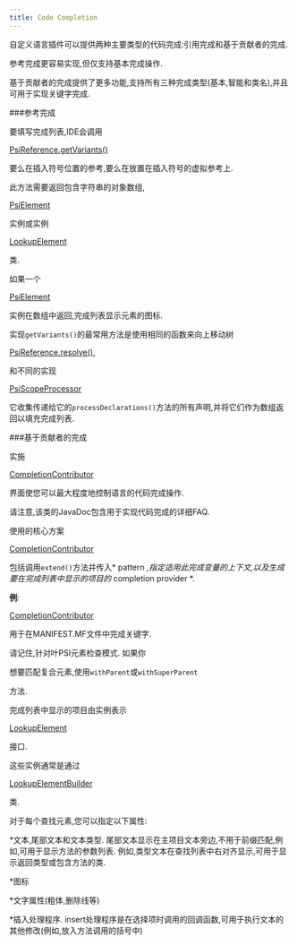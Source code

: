 ```yaml
---
title: Code Completion
---
```


自定义语言插件可以提供两种主要类型的代码完成:引用完成和基于贡献者的完成.


参考完成更容易实现,但仅支持基本完成操作.

基于贡献者的完成提供了更多功能,支持所有三种完成类型(基本,智能和类名),并且可用于实现关键字完成.


###参考完成


要填写完成列表,IDE会调用

[PsiReference.getVariants()](upsource:///platform/core-api/src/com/intellij/psi/PsiReference.java)

要么在插入符号位置的参考,要么在放置在插入符号的虚拟参考上.

此方法需要返回包含字符串的对象数组,

[PsiElement](upsource:///platform/core-api/src/com/intellij/psi/PsiElement.java)

实例或实例

[LookupElement](upsource:///platform/lang-api/src/com/intellij/codeInsight/lookup/LookupElement.java)

类.

如果一个

[PsiElement](upsource:///platform/core-api/src/com/intellij/psi/PsiElement.java)

实例在数组中返回,完成列表显示元素的图标.


实现`getVariants()`的最常用方法是使用相同的函数来向上移动树

[PsiReference.resolve()](upsource:///platform/core-api/src/com/intellij/psi/PsiReference.java),

和不同的实现

[PsiScopeProcessor](upsource:///platform/core-api/src/com/intellij/psi/scope/PsiScopeProcessor.java)

它收集传递给它的`processDeclarations()`方法的所有声明,并将它们作为数组返回以填充完成列表.


###基于贡献者的完成


实施

[CompletionContributor](upsource:///platform/lang-api/src/com/intellij/codeInsight/completion/CompletionContributor.java)

界面使您可以最大程度地控制语言的代码完成操作.

请注意,该类的JavaDoc包含用于实现代码完成的详细FAQ.


使用的核心方案

[CompletionContributor](upsource:///platform/lang-api/src/com/intellij/codeInsight/completion/CompletionContributor.java)

包括调用`extend()`方法并传入* pattern *,指定适用此完成变量的上下文,以及生成要在完成列表中显示的项目的* completion provider *.


**例**:

[CompletionContributor](https://github.com/JetBrains/intellij-plugins/blob/master/osmorc/src/org/osmorc/manifest/completion/OsgiManifestCompletionContributor.java)

用于在MANIFEST.MF文件中完成关键字.


请记住,针对叶PSI元素检查模式.
如果你

想要匹配复合元素,使用`withParent`或`withSuperParent`

方法.


完成列表中显示的项目由实例表示

[LookupElement](upsource:///platform/lang-api/src/com/intellij/codeInsight/lookup/LookupElement.java)

接口.

这些实例通常是通过

[LookupElementBuilder](upsource:///platform/lang-api/src/com/intellij/codeInsight/lookup/LookupElementBuilder.java)

类.

对于每个查找元素,您可以指定以下属性:


*文本,尾部文本和文本类型.
尾部文本显示在主项目文本旁边,不用于前缀匹配,例如,可用于显示方法的参数列表.
例如,类型文本在查找列表中右对齐显示,可用于显示返回类型或包含方法的类.

*图标

*文字属性(粗体,删除线等)

*插入处理程序. 
insert处理程序是在选择项时调用的回调函数,可用于执行文本的其他修改(例如,放入方法调用的括号中)


